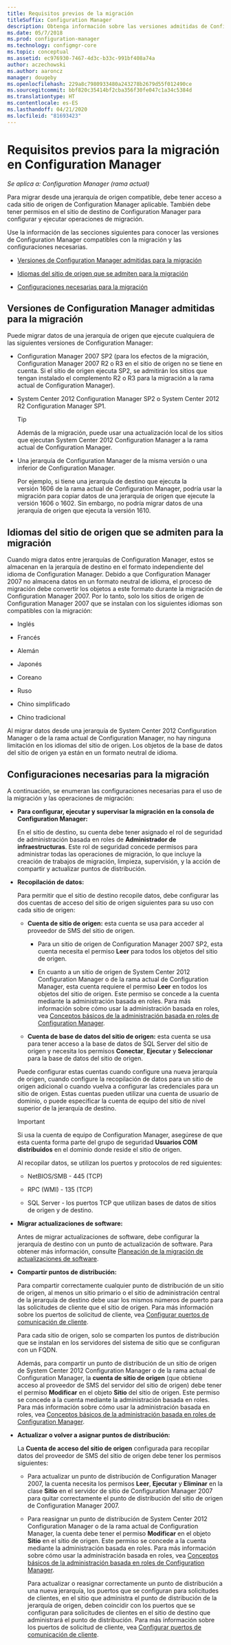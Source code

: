 ```yaml
---
title: Requisitos previos de la migración
titleSuffix: Configuration Manager
description: Obtenga información sobre las versiones admitidas de Configuration Manager, los idiomas admitidos del sitio de origen y las configuraciones necesarias para llevar a cabo la migración.
ms.date: 05/7/2018
ms.prod: configuration-manager
ms.technology: configmgr-core
ms.topic: conceptual
ms.assetid: ec976930-7467-4d3c-b33c-991bf408a74a
author: aczechowski
ms.author: aaroncz
manager: dougeby
ms.openlocfilehash: 229a8c7980933480a243278b2679d55f012490ce
ms.sourcegitcommit: bbf820c35414bf2cba356f30fe047c1a34c5384d
ms.translationtype: HT
ms.contentlocale: es-ES
ms.lasthandoff: 04/21/2020
ms.locfileid: "81693423"
---
```

# <a name="prerequisites-for-migration-in-configuration-manager"></a>Requisitos previos para la migración en Configuration Manager

*Se aplica a: Configuration Manager (rama actual)*

Para migrar desde una jerarquía de origen compatible, debe tener acceso a cada sitio de origen de Configuration Manager aplicable. También debe tener permisos en el sitio de destino de Configuration Manager para configurar y ejecutar operaciones de migración.  

 Use la información de las secciones siguientes para conocer las versiones de Configuration Manager compatibles con la migración y las configuraciones necesarias.  

-   [Versiones de Configuration Manager admitidas para la migración](#BKMK_SupportedMigrationVersions)  

-   [Idiomas del sitio de origen que se admiten para la migración](#BKMK_SorceSiteLanguage)  

-   [Configuraciones necesarias para la migración](#BKMK_Required_Configurations)  

##  <a name="versions-of-configuration-manager-that-are-supported-for-migration"></a><a name="BKMK_SupportedMigrationVersions"></a> Versiones de Configuration Manager admitidas para la migración  
 Puede migrar datos de una jerarquía de origen que ejecute cualquiera de las siguientes versiones de Configuration Manager:  

- Configuration Manager 2007 SP2 (para los efectos de la migración, Configuration Manager 2007 R2 o R3 en el sitio de origen no se tiene en cuenta. Si el sitio de origen ejecuta SP2, se admitirán los sitios que tengan instalado el complemento R2 o R3 para la migración a la rama actual de Configuration Manager).  

- System Center 2012 Configuration Manager SP2 o System Center 2012 R2 Configuration Manager SP1.  

  > [!TIP]  
  >  Además de la migración, puede usar una actualización local de los sitios que ejecutan System Center 2012 Configuration Manager a la rama actual de Configuration Manager.  

- Una jerarquía de Configuration Manager de la misma versión o una inferior de Configuration Manager.  

  Por ejemplo, si tiene una jerarquía de destino que ejecuta la versión 1606 de la rama actual de Configuration Manager, podría usar la migración para copiar datos de una jerarquía de origen que ejecute la versión 1606 o 1602. Sin embargo, no podría migrar datos de una jerarquía de origen que ejecuta la versión 1610.  


##  <a name="source-site-languages-that-are-supported-for-migration"></a><a name="BKMK_SorceSiteLanguage"></a> Idiomas del sitio de origen que se admiten para la migración  
 Cuando migra datos entre jerarquías de Configuration Manager, estos se almacenan en la jerarquía de destino en el formato independiente del idioma de Configuration Manager. Debido a que Configuration Manager 2007 no almacena datos en un formato neutral de idioma, el proceso de migración debe convertir los objetos a este formato durante la migración de Configuration Manager 2007. Por lo tanto, solo los sitios de origen de Configuration Manager 2007 que se instalan con los siguientes idiomas son compatibles con la migración:  

-   Inglés  

-   Francés  

-   Alemán  

-   Japonés  

-   Coreano  

-   Ruso  

-   Chino simplificado  

-   Chino tradicional  

Al migrar datos desde una jerarquía de System Center 2012 Configuration Manager o de la rama actual de Configuration Manager, no hay ninguna limitación en los idiomas del sitio de origen. Los objetos de la base de datos del sitio de origen ya están en un formato neutral de idioma.  

##  <a name="required-configurations-for-migration"></a><a name="BKMK_Required_Configurations"></a> Configuraciones necesarias para la migración  
A continuación, se enumeran las configuraciones necesarias para el uso de la migración y las operaciones de migración:  

- **Para configurar, ejecutar y supervisar la migración en la consola de Configuration Manager:**  

   En el sitio de destino, su cuenta debe tener asignado el rol de seguridad de administración basada en roles de **Administrador de infraestructuras**. Este rol de seguridad concede permisos para administrar todas las operaciones de migración, lo que incluye la creación de trabajos de migración, limpieza, supervisión, y la acción de compartir y actualizar puntos de distribución.  

- **Recopilación de datos:**  

   Para permitir que el sitio de destino recopile datos, debe configurar las dos cuentas de acceso del sitio de origen siguientes para su uso con cada sitio de origen:  

  -   **Cuenta de sitio de origen:** esta cuenta se usa para acceder al proveedor de SMS del sitio de origen.  

      -   Para un sitio de origen de Configuration Manager 2007 SP2, esta cuenta necesita el permiso **Leer** para todos los objetos del sitio de origen.  

      -   En cuanto a un sitio de origen de System Center 2012 Configuration Manager o de la rama actual de Configuration Manager, esta cuenta requiere el permiso **Leer** en todos los objetos del sitio de origen. Este permiso se concede a la cuenta mediante la administración basada en roles. Para más información sobre cómo usar la administración basada en roles, vea [Conceptos básicos de la administración basada en roles de Configuration Manager](../../core/understand/fundamentals-of-role-based-administration.md).  

  -   **Cuenta de base de datos del sitio de origen:** esta cuenta se usa para tener acceso a la base de datos de SQL Server del sitio de origen y necesita los permisos **Conectar**, **Ejecutar** y **Seleccionar** para la base de datos del sitio de origen.  

  Puede configurar estas cuentas cuando configure una nueva jerarquía de origen, cuando configure la recopilación de datos para un sitio de origen adicional o cuando vuelva a configurar las credenciales para un sitio de origen. Estas cuentas pueden utilizar una cuenta de usuario de dominio, o puede especificar la cuenta de equipo del sitio de nivel superior de la jerarquía de destino.  

  > [!IMPORTANT]  
  >  Si usa la cuenta de equipo de Configuration Manager, asegúrese de que esta cuenta forma parte del grupo de seguridad **Usuarios COM distribuidos** en el dominio donde reside el sitio de origen.  

  Al recopilar datos, se utilizan los puertos y protocolos de red siguientes:  

  -   NetBIOS/SMB - 445 (TCP)  

  -   RPC (WMI) - 135 (TCP)  

  -   SQL Server - los puertos TCP que utilizan bases de datos de sitios de origen y de destino.  

- **Migrar actualizaciones de software:**  

   Antes de migrar actualizaciones de software, debe configurar la jerarquía de destino con un punto de actualización de software. Para obtener más información, consulte [Planeación de la migración de actualizaciones de software](../../core/migration/planning-for-the-migration-of-objects.md#Plan_migrate_Software_updates).  

- **Compartir puntos de distribución:**  

   Para compartir correctamente cualquier punto de distribución de un sitio de origen, al menos un sitio primario o el sitio de administración central de la jerarquía de destino debe usar los mismos números de puerto para las solicitudes de cliente que el sitio de origen. Para más información sobre los puertos de solicitud de cliente, vea [Configurar puertos de comunicación de cliente](../../core/clients/deploy/configure-client-communication-ports.md).  

   Para cada sitio de origen, solo se comparten los puntos de distribución que se instalan en los servidores del sistema de sitio que se configuran con un FQDN.  

   Además, para compartir un punto de distribución de un sitio de origen de System Center 2012 Configuration Manager o de la rama actual de Configuration Manager, la **cuenta de sitio de origen** (que obtiene acceso al proveedor de SMS del servidor del sitio de origen) debe tener el permiso **Modificar** en el objeto **Sitio** del sitio de origen. Este permiso se concede a la cuenta mediante la administración basada en roles. Para más información sobre cómo usar la administración basada en roles, vea [Conceptos básicos de la administración basada en roles de Configuration Manager](../../core/understand/fundamentals-of-role-based-administration.md).  


- **Actualizar o volver a asignar puntos de distribución:**  

   La **Cuenta de acceso del sitio de origen** configurada para recopilar datos del proveedor de SMS del sitio de origen debe tener los permisos siguientes:  

  - Para actualizar un punto de distribución de Configuration Manager 2007, la cuenta necesita los permisos **Leer**, **Ejecutar** y **Eliminar** en la clase **Sitio** en el servidor de sitio de Configuration Manager 2007 para quitar correctamente el punto de distribución del sitio de origen de Configuration Manager 2007.  

  - Para reasignar un punto de distribución de System Center 2012 Configuration Manager o de la rama actual de Configuration Manager, la cuenta debe tener el permiso **Modificar** en el objeto **Sitio** en el sitio de origen. Este permiso se concede a la cuenta mediante la administración basada en roles. Para más información sobre cómo usar la administración basada en roles, vea [Conceptos básicos de la administración basada en roles de Configuration Manager](../../core/understand/fundamentals-of-role-based-administration.md).  

    Para actualizar o reasignar correctamente un punto de distribución a una nueva jerarquía, los puertos que se configuran para solicitudes de clientes, en el sitio que administra el punto de distribución de la jerarquía de origen, deben coincidir con los puertos que se configuran para solicitudes de clientes en el sitio de destino que administrará el punto de distribución. Para más información sobre los puertos de solicitud de cliente, vea [Configurar puertos de comunicación de cliente](../../core/clients/deploy/configure-client-communication-ports.md).  
